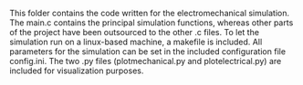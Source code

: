 This folder contains the code written for the electromechanical simulation. The main.c contains the principal simulation functions, whereas other parts of the project have been outsourced to the other .c files. To let the simulation run on a linux-based machine, a makefile is included. All parameters for the simulation can be set in the included configuration file config.ini. The two .py files (plotmechanical.py and plotelectrical.py) are included for visualization purposes.
